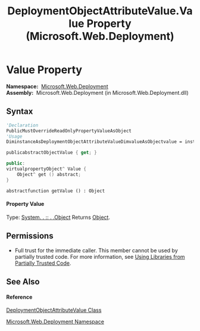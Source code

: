 ﻿---
title: DeploymentObjectAttributeValue.Value Property  (Microsoft.Web.Deployment)
TOCTitle: Value Property
ms:assetid: P:Microsoft.Web.Deployment.DeploymentObjectAttributeValue.Value
ms:mtpsurl: https://msdn.microsoft.com/en-us/library/microsoft.web.deployment.deploymentobjectattributevalue.value(v=VS.90)
ms:contentKeyID: 22753877
ms.date: 05/02/2012
mtps_version: v=VS.90
f1_keywords:
- Microsoft.Web.Deployment.DeploymentObjectAttributeValue.Value
- Microsoft.Web.Deployment.DeploymentObjectAttributeValue.get_Value
dev_langs:
- CSharp
- JScript
- VB
- c++
api_location:
- Microsoft.Web.Deployment.dll
api_name:
- Microsoft.Web.Deployment.DeploymentObjectAttributeValue.get_Value
- Microsoft.Web.Deployment.DeploymentObjectAttributeValue.Value
api_type:
- Managed
topic_type:
- apiref
- kbSyntax
product_family_name: VS
ROBOTS: INDEX,FOLLOW
---

# Value Property

**Namespace:**  [Microsoft.Web.Deployment](microsoft-web-deployment-namespace.md)  
**Assembly:**  Microsoft.Web.Deployment (in Microsoft.Web.Deployment.dll)

## Syntax

``` vb
'Declaration
PublicMustOverrideReadOnlyPropertyValueAsObject
'Usage
DiminstanceAsDeploymentObjectAttributeValueDimvalueAsObjectvalue = instance.Value
```

``` csharp
publicabstractObjectValue { get; }
```

``` c++
public:
virtualpropertyObject^ Value {
    Object^ get () abstract;
}
```

``` jscript
abstractfunction getValue () : Object
```

#### Property Value

Type: [System. . :: . .Object](https://msdn.microsoft.com/en-us/library/e5kfa45b\(v=vs.90\))  
Returns [Object](https://msdn.microsoft.com/en-us/library/e5kfa45b\(v=vs.90\)).  

## Permissions

  - Full trust for the immediate caller. This member cannot be used by partially trusted code. For more information, see [Using Libraries from Partially Trusted Code](https://msdn.microsoft.com/en-us/library/8skskf63\(v=vs.90\)).

## See Also

#### Reference

[DeploymentObjectAttributeValue Class](deploymentobjectattributevalue-class-microsoft-web-deployment.md)

[Microsoft.Web.Deployment Namespace](microsoft-web-deployment-namespace.md)

